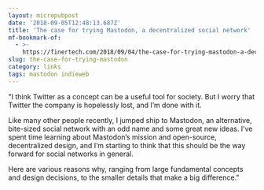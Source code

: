 ```yaml
---
layout: micropubpost
date: '2018-09-05T12:48:13.687Z'
title: 'The case for trying Mastodon, a decentralized social network'
mf-bookmark-of:
  - >-
    https://finertech.com/2018/09/04/the-case-for-trying-mastodon-a-decentralized-social-network/
slug: the-case-for-trying-mastodon
category: links
tags: mastodon indieweb
---
```

&quot;I think Twitter as a concept can be a useful tool for society. But I worry that Twitter the company is hopelessly lost, and I’m done with it.

Like many other people recently, I jumped ship to Mastodon, an alternative, bite-sized social network with an odd name and some great new ideas. I’ve spent time learning about Mastodon’s mission and open-source, decentralized design, and I’m starting to think that this should be the way forward for social networks in general.

Here are various reasons why, ranging from large fundamental concepts and design decisions, to the smaller details that make a big difference.&quot;
